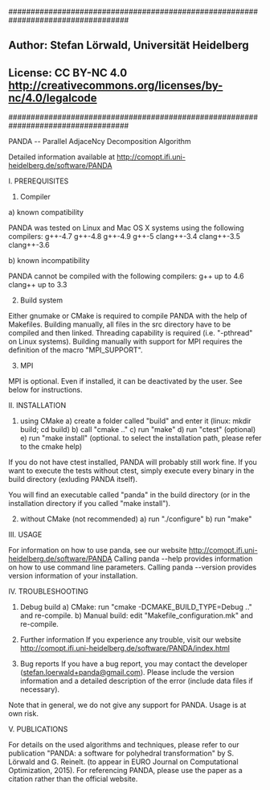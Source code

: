###################################################################################
## Author: Stefan Lörwald, Universität Heidelberg                                ##
## License: CC BY-NC 4.0 http://creativecommons.org/licenses/by-nc/4.0/legalcode ##
###################################################################################

PANDA -- Parallel AdjaceNcy Decomposition Algorithm

Detailed information available at http://comopt.ifi.uni-heidelberg.de/software/PANDA

I. PREREQUISITES

1. Compiler

a) known compatibility

PANDA was tested on Linux and Mac OS X systems using the following compilers:
g++-4.7
g++-4.8
g++-4.9
g++-5
clang++-3.4
clang++-3.5
clang++-3.6

b) known incompatibility

PANDA cannot be compiled with the following compilers:
g++ up to 4.6
clang++ up to 3.3

2. Build system

Either gnumake or CMake is required to compile PANDA with the help of Makefiles.
Building manually, all files in the src directory have to be compiled and then linked.
Threading capability is required (i.e. "-pthread" on Linux systems).
Building manually with support for MPI requires the definition of the macro "MPI_SUPPORT".

3. MPI

MPI is optional. Even if installed, it can be deactivated by the user.
See below for instructions.



II. INSTALLATION

 1. using CMake
   a) create a folder called "build" and enter it (linux: mkdir build; cd build)
   b) call "cmake .."
   c) run "make"
   d) run "ctest" (optional)
   e) run "make install" (optional. to select the installation path, please refer to the cmake help)

   If you do not have ctest installed, PANDA will probably still work fine. If you want to execute the tests without ctest, simply execute every binary in the build directory (exluding PANDA itself).

   You will find an executable called "panda" in the build directory (or in the installation directory if you called "make install").

 2. without CMake (not recommended)
   a) run "./configure"
   b) run "make"



III. USAGE

 For information on how to use panda, see our website http://comopt.ifi.uni-heidelberg.de/software/PANDA
 Calling panda --help provides information on how to use command line parameters.
 Calling panda --version provides version information of your installation.



IV. TROUBLESHOOTING

 1. Debug build
  a) CMake: run "cmake -DCMAKE_BUILD_TYPE=Debug .." and re-compile.
  b) Manual build: edit "Makefile_configuration.mk" and re-compile.

 2. Further information
  If you experience any trouble, visit our website
  http://comopt.ifi.uni-heidelberg.de/software/PANDA/index.html

 3. Bug reports
  If you have a bug report, you may contact the developer (stefan.loerwald+panda@gmail.com).
  Please include the version information and a detailed description of the error (include data files if necessary).

Note that in general, we do not give any support for PANDA.
Usage is at own risk.



V. PUBLICATIONS

For details on the used algorithms and techniques, please refer to our publication "PANDA: a software for polyhedral transformation" by S. Lörwald and G. Reinelt. (to appear in EURO Journal on Computational Optimization, 2015).
For referencing PANDA, please use the paper as a citation rather than the official website.

